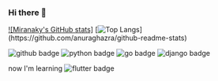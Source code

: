 ### Hi there 👋

<!--
**miranaky/miranaky** is a ✨ _special_ ✨ repository because its `README.md` (this file) appears on your GitHub profile.

Here are some ideas to get you started:

- 🔭 I’m currently working on ...
- 🌱 I’m currently learning ...
- 👯 I’m looking to collaborate on ...
- 🤔 I’m looking for help with ...
- 💬 Ask me about ...
- 📫 How to reach me: ...
- 😄 Pronouns: ...
- ⚡ Fun fact: ...
-->

[![Miranaky's GitHub stats]](https://github-readme-stats.vercel.app/api?username=miranaky&hide=contribs,prs)
[![Top Langs](https://github-readme-stats.vercel.app/api/top-langs/?username="miranaky")](https://github.com/anuraghazra/github-readme-stats)

![github badge](https://img.shields.io/badge/Github-181717?style=flat&logo=Github&logoColor=white)
![python badge](https://img.shields.io/badge/Python-3776AB?style=flat&logo=Python&logoColor=white)
![go badge](https://img.shields.io/badge/Go-00ADD8?style=flat&logo=Go&logoColor=white)
![django badge](https://img.shields.io/badge/Django-092E20?style=flat&logo=Django&logoColor=white)

now I'm learning ![flutter badge](https://img.shields.io/badge/Flutter-02569B?style=flat&logo=Github&logoColor=white)
